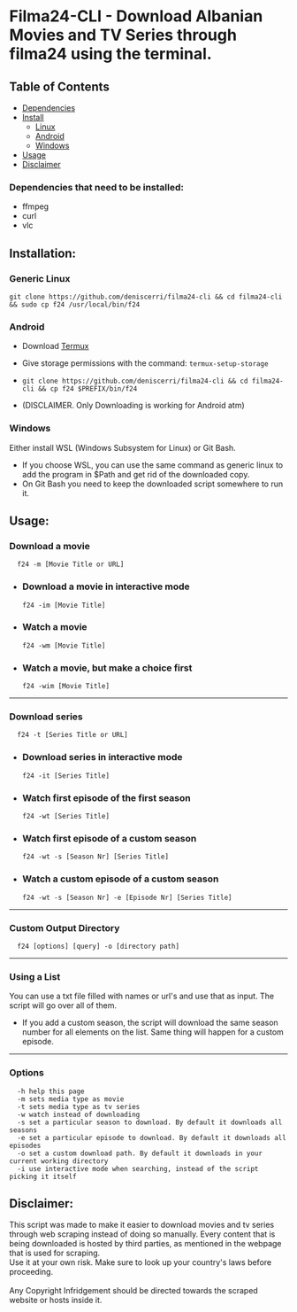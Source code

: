 # **Filma24-CLI** - Download Albanian Movies and TV Series through filma24 using the terminal.

## Table of Contents

- [Dependencies](#Dependencies)
- [Install](#Installation)
  - [Linux](#Linux)
  - [Android](#Android)
  - [Windows](#Windows)
- [Usage](#Usage)
- [Disclaimer](#Disclaimer)

### Dependencies that need to be installed: <a name="Dependencies"></a>

- ffmpeg
- curl
- vlc

## Installation: <a name="Installation"></a>

### Generic Linux <a name="Linux"></a>

`git clone https://github.com/deniscerri/filma24-cli && cd filma24-cli && sudo cp f24 /usr/local/bin/f24`

### Android <a name="Android"></a>

- Download [Termux](https://f-droid.org/en/packages/com.termux/) <br>
- Give storage permissions with the command: `termux-setup-storage` <br>
- `git clone https://github.com/deniscerri/filma24-cli && cd filma24-cli && cp f24 $PREFIX/bin/f24`

- (DISCLAIMER. Only Downloading is working for Android atm)

### Windows <a name="Windows"></a>

Either install WSL (Windows Subsystem for Linux) or Git Bash.

- If you choose WSL, you can use the same command as generic linux to add the program in $Path and get rid of the downloaded copy.
- On Git Bash you need to keep the downloaded script somewhere to run it.

## Usage: <a name="Usage"></a>

### Download a movie

      f24 -m [Movie Title or URL]

- ### Download a movie in interactive mode
      f24 -im [Movie Title]
- ### Watch a movie
      f24 -wm [Movie Title]
- ### Watch a movie, but make a choice first
      f24 -wim [Movie Title]

---

### Download series

      f24 -t [Series Title or URL]

- ### Download series in interactive mode
      f24 -it [Series Title]
- ### Watch first episode of the first season
      f24 -wt [Series Title]
- ### Watch first episode of a custom season
      f24 -wt -s [Season Nr] [Series Title]
- ### Watch a custom episode of a custom season
      f24 -wt -s [Season Nr] -e [Episode Nr] [Series Title]

---

### Custom Output Directory

      f24 [options] [query] -o [directory path]

---

### Using a List

You can use a txt file filled with names or url's and use that as input. The script will go over all of them.

- If you add a custom season, the script will download the same season number for all elements on the list. Same thing will happen for a custom episode.

---

### Options

      -h help this page
      -m sets media type as movie
      -t sets media type as tv series
      -w watch instead of downloading
      -s set a particular season to download. By default it downloads all seasons
      -e set a particular episode to download. By default it downloads all episodes
      -o set a custom download path. By default it downloads in your current working directory
      -i use interactive mode when searching, instead of the script picking it itself

## Disclaimer: <a name="Disclaimer"></a>

This script was made to make it easier to download movies and tv series through web scraping instead of doing so manually. Every content that is being downloaded is hosted by third parties, as mentioned in the webpage that is used for scraping. <br>
Use it at your own risk. Make sure to look up your country's laws before proceeding. <br>
<br>
Any Copyright Infridgement should be directed towards the scraped website or hosts inside it.
